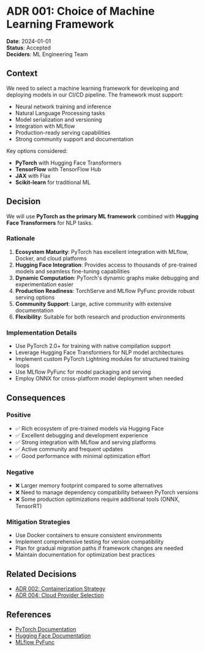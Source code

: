 # ADR 001: Choice of Machine Learning Framework

**Date**: 2024-01-01  
**Status**: Accepted  
**Deciders**: ML Engineering Team  

## Context

We need to select a machine learning framework for developing and deploying models in our CI/CD pipeline. The framework must support:

- Neural network training and inference
- Natural Language Processing tasks
- Model serialization and versioning
- Integration with MLflow
- Production-ready serving capabilities
- Strong community support and documentation

Key options considered:
- **PyTorch** with Hugging Face Transformers
- **TensorFlow** with TensorFlow Hub
- **JAX** with Flax
- **Scikit-learn** for traditional ML

## Decision

We will use **PyTorch as the primary ML framework** combined with **Hugging Face Transformers** for NLP tasks.

### Rationale

1. **Ecosystem Maturity**: PyTorch has excellent integration with MLflow, Docker, and cloud platforms
2. **Hugging Face Integration**: Provides access to thousands of pre-trained models and seamless fine-tuning capabilities
3. **Dynamic Computation**: PyTorch's dynamic graphs make debugging and experimentation easier
4. **Production Readiness**: TorchServe and MLflow PyFunc provide robust serving options
5. **Community Support**: Large, active community with extensive documentation
6. **Flexibility**: Suitable for both research and production environments

### Implementation Details

- Use PyTorch 2.0+ for training with native compilation support
- Leverage Hugging Face Transformers for NLP model architectures
- Implement custom PyTorch Lightning modules for structured training loops
- Use MLflow PyFunc for model packaging and serving
- Employ ONNX for cross-platform model deployment when needed

## Consequences

### Positive
- ✅ Rich ecosystem of pre-trained models via Hugging Face
- ✅ Excellent debugging and development experience
- ✅ Strong integration with MLflow and serving platforms
- ✅ Active community and frequent updates
- ✅ Good performance with minimal optimization effort

### Negative
- ❌ Larger memory footprint compared to some alternatives
- ❌ Need to manage dependency compatibility between PyTorch versions
- ❌ Some production optimizations require additional tools (ONNX, TensorRT)

### Mitigation Strategies
- Use Docker containers to ensure consistent environments
- Implement comprehensive testing for version compatibility
- Plan for gradual migration paths if framework changes are needed
- Maintain documentation for optimization best practices

## Related Decisions
- [ADR 002: Containerization Strategy](002-containerization-strategy.md)
- [ADR 004: Cloud Provider Selection](004-cloud-provider.md)

## References
- [PyTorch Documentation](https://pytorch.org/docs/)
- [Hugging Face Documentation](https://huggingface.co/docs)
- [MLflow PyFunc](https://mlflow.org/docs/latest/models.html#python-function-python-function)

